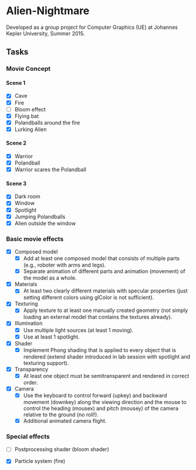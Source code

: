 # Alien-Nightmare

Developed as a group project for Computer Graphics (UE) at Johannes Kepler University, Summer 2015.

## Tasks

### Movie Concept

#### Scene 1
- [x] Cave
- [x] Fire
- [ ] Bloom effect
- [x] Flying bat
- [x] Polandballs around the fire
- [x] Lurking Alien

#### Scene 2
- [x] Warrior
- [x] Polandball
- [x] Warrior scares the Polandball

#### Scene 3
- [x] Dark room
- [x] Window
- [x] Spotlight
- [x] Jumping Polandballs
- [x] Alien outside the window

### Basic movie effects

- [x] Composed model 
	- [x] Add at least one composed model that consists of multiple parts (e.g., roboter with arms 
and legs). 
	- [x] Separate animation of different parts and animation (movement) of the model as a whole. 
- [x] Materials 
	- [x] At least two clearly different materials with specular properties (just setting different 
colors using glColor is not sufficient). 
- [x] Texturing 
	- [x] Apply texture to at least one manually created geometry (not simply loading an external 
model that contains the textures already). 
- [x] Illumination 
	- [x] Use multiple light sources (at least 1 moving). 
	- [x] Use at least 1 spot­light. 
- [x] Shader 
	- [x] Implement Phong shading that is applied to every object that is rendered (extend shader 
introduced in lab session with spot­light and texturing support). 
- [x] Transparency 
	- [x] At least one object must be semi­transparent and rendered in correct order. 
- [x] Camera 
	- [x] Use the keyboard to control forward (up­key) and backward movement (down­key) along 
the viewing direction and the mouse to control the heading (mouse­x) and pitch 
(mouse­y) of the camera relative to the ground (no roll!). 
	- [x] Additional animated camera flight.

### Special effects
- [ ] Postprocessing shader (bloom shader)
- [x] Particle system (fire)

